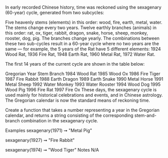 In early recorded Chinese history, time was reckoned using the sexagenary (60-year) cycle, generated from two subcycles:

Five heavenly stems (elements) in this order: wood, fire, earth, metal, water. The stems change every two years.
Twelve earthly branches (animals) in this order: rat, ox, tiger, rabbit, dragon, snake, horse, sheep, monkey, rooster, dog, pig. The branches change yearly.
The combinations between these two sub-cycles result in a 60-year cycle where no two years are the same — for example, the 5 years of the Rat have 5 different elements: 1924 Wood Rat, 1936 Fire Rat, 1948 Earth Rat, 1960 Metal Rat, 1972 Water Rat.

The first 14 years of the current cycle are shown in the table below:

Gregorian Year	Stem	Branch
1984	Wood	Rat
1985	Wood	Ox
1986	Fire	Tiger
1987	Fire	Rabbit
1988	Earth	Dragon
1989	Earth	Snake
1990	Metal	Horse
1991	Metal	Sheep
1992	Water	Monkey
1993	Water	Rooster
1994	Wood	Dog
1995	Wood	Pig
1996	Fire	Rat
1997	Fire	Ox
These days, the sexagenary cycle is used mainly for historical celebrations and events, and in Chinese astrology. The Gregorian calendar is now the standard means of reckoning time.

Create a function that takes a number representing a year in the Gregorian calendar, and returns a string consisting of the corresponding stem-and-branch combination in the sexagenary cycle.

Examples
sexagenary(1971) ➞ "Metal Pig"

sexagenary(1927) ➞ "Fire Rabbit"

sexagenary(1974) ➞ "Wood Tiger"
Notes
N/A
